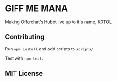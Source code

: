 GIFF ME MANA
============

Making Offerchat's Hubot live up to it's name, [KOTOL](http://www.youtube.com/watch?v=9qbp2F-wN5M)

Contributing
------------

Run `npm install` and add scripts to `scripts/`.

Test with `npm test`.

MIT License
-----------
